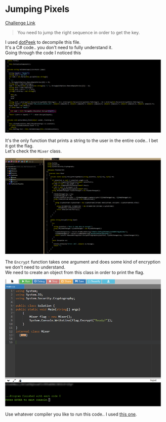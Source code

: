 **Jumping Pixels**
===================  
[Challenge Link](https://s3-eu-west-1.amazonaws.com/hubchallenges/Reverse/PixelSecrets.exe)

> You need to jump the right sequence in order to get the key.  

I used [dotPeek](https://www.jetbrains.com/decompiler/) to decompile this file.  
It's a C# code.. you don't need to fully understand it.  
Going through the code I noticed this

![](images/jumping-pixels1.png)

It's the only function that prints a string to the user in the entire code.. I bet it got the flag.  
Let's check the `Mixer` class.

![](images/jumping-pixels2.png)

The `Encrypt` function takes one argument and does some kind of encryption we don't need to understand.  
We need to create an object from this class in order to print the flag.

![](images/jumping-pixels3.png)

Use whatever compiler you like to run this code.. I used [this one](https://www.onlinegdb.com/).
